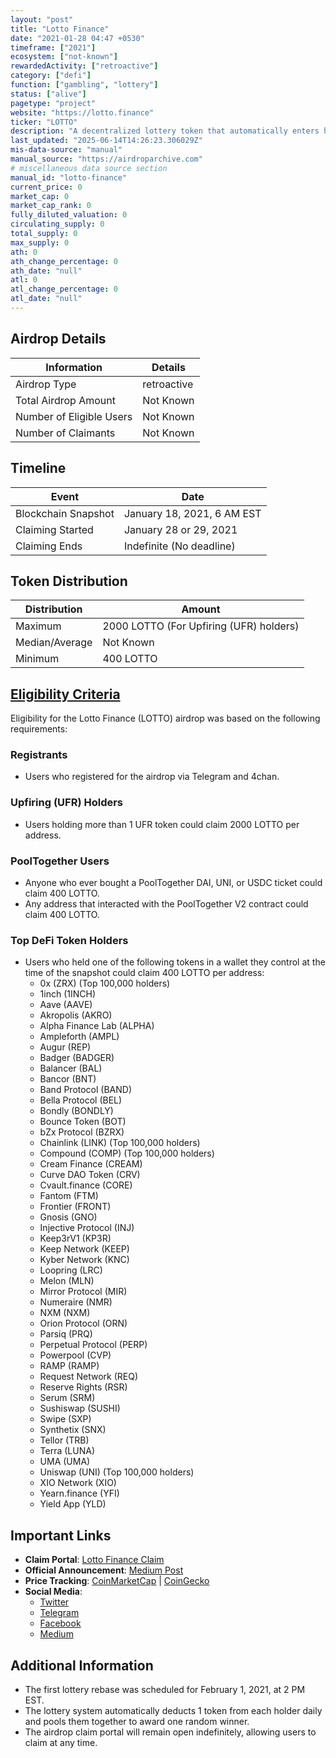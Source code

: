 ```yaml
---
layout: "post"
title: "Lotto Finance"
date: "2021-01-28 04:47 +0530"
timeframe: ["2021"]
ecosystem: ["not-known"]
rewardedActivity: ["retroactive"]
category: ["defi"]
function: ["gambling", "lottery"]
status: ["alive"]
pagetype: "project"
website: "https://lotto.finance"
ticker: "LOTTO"
description: "A decentralized lottery token that automatically enters holders into a daily lottery through a unique rebase mechanism. The goal is to create a 100% decentralized lottery on Ethereum."
last_updated: "2025-06-14T14:26:23.306029Z"
mis-data-source: "manual"
manual_source: "https://airdroparchive.com"
# miscellaneous data source section
manual_id: "lotto-finance"
current_price: 0
market_cap: 0
market_cap_rank: 0
fully_diluted_valuation: 0
circulating_supply: 0
total_supply: 0
max_supply: 0
ath: 0
ath_change_percentage: 0
ath_date: "null"
atl: 0
atl_change_percentage: 0
atl_date: "null"
---
```


## Airdrop Details

| Information              | Details     |
| ------------------------ | ----------- |
| Airdrop Type             | retroactive |
| Total Airdrop Amount     | Not Known   |
| Number of Eligible Users | Not Known   |
| Number of Claimants      | Not Known   |

## Timeline

| Event               | Date                       |
| ------------------- | -------------------------- |
| Blockchain Snapshot | January 18, 2021, 6 AM EST |
| Claiming Started    | January 28 or 29, 2021     |
| Claiming Ends       | Indefinite (No deadline)   |

## Token Distribution

| Distribution   | Amount                                  |
| -------------- | --------------------------------------- |
| Maximum        | 2000 LOTTO (For Upfiring (UFR) holders) |
| Median/Average | Not Known                               |
| Minimum        | 400 LOTTO                               |

## [Eligibility Criteria](https://medium.com/lottofinance/lotto-the-first-ever-lottery-token-goes-live-this-week-via-airdrop-to-defi-users-c6ac14dee9bf)

Eligibility for the Lotto Finance (LOTTO) airdrop was based on the following requirements:

### Registrants
- Users who registered for the airdrop via Telegram and 4chan.

### Upfiring (UFR) Holders
- Users holding more than 1 UFR token could claim 2000 LOTTO per address.

### PoolTogether Users
- Anyone who ever bought a PoolTogether DAI, UNI, or USDC ticket could claim 400 LOTTO.
- Any address that interacted with the PoolTogether V2 contract could claim 400 LOTTO.

### Top DeFi Token Holders
- Users who held one of the following tokens in a wallet they control at the time of the snapshot could claim 400 LOTTO per address:
  - 0x (ZRX) (Top 100,000 holders)
  - 1inch (1INCH)
  - Aave (AAVE)
  - Akropolis (AKRO)
  - Alpha Finance Lab (ALPHA)
  - Ampleforth (AMPL)
  - Augur (REP)
  - Badger (BADGER)
  - Balancer (BAL)
  - Bancor (BNT)
  - Band Protocol (BAND)
  - Bella Protocol (BEL)
  - Bondly (BONDLY)
  - Bounce Token (BOT)
  - bZx Protocol (BZRX)
  - Chainlink (LINK) (Top 100,000 holders)
  - Compound (COMP) (Top 100,000 holders)
  - Cream Finance (CREAM)
  - Curve DAO Token (CRV)
  - Cvault.finance (CORE)
  - Fantom (FTM)
  - Frontier (FRONT)
  - Gnosis (GNO)
  - Injective Protocol (INJ)
  - Keep3rV1 (KP3R)
  - Keep Network (KEEP)
  - Kyber Network (KNC)
  - Loopring (LRC)
  - Melon (MLN)
  - Mirror Protocol (MIR)
  - Numeraire (NMR)
  - NXM (NXM)
  - Orion Protocol (ORN)
  - Parsiq (PRQ)
  - Perpetual Protocol (PERP)
  - Powerpool (CVP)
  - RAMP (RAMP)
  - Request Network (REQ)
  - Reserve Rights (RSR)
  - Serum (SRM)
  - Sushiswap (SUSHI)
  - Swipe (SXP)
  - Synthetix (SNX)
  - Tellor (TRB)
  - Terra (LUNA)
  - UMA (UMA)
  - Uniswap (UNI) (Top 100,000 holders)
  - XIO Network (XIO)
  - Yearn.finance (YFI)
  - Yield App (YLD)

## Important Links

- **Claim Portal**: [Lotto Finance Claim](https://lotto.finance/claim)
- **Official Announcement**: [Medium Post](https://medium.com/lottofinance/lotto-the-first-ever-lottery-token-goes-live-this-week-via-airdrop-to-defi-users-c6ac14dee9bf)
- **Price Tracking**: [CoinMarketCap](https://coinmarketcap.com/currencies/lotto) | [CoinGecko](https://web.archive.org/web/20221003115623/https://www.coingecko.com/en/coins/lotto)
- **Social Media**:
  - [Twitter](https://twitter.com/LottoFinance)
  - [Telegram](https://t.me/LottoFinance)
  - [Facebook](https://www.facebook.com/lottofinance)
  - [Medium](https://medium.com/lottofinance)

## Additional Information

- The first lottery rebase was scheduled for February 1, 2021, at 2 PM EST.
- The lottery system automatically deducts 1 token from each holder daily and pools them together to award one random winner.
- The airdrop claim portal will remain open indefinitely, allowing users to claim at any time.